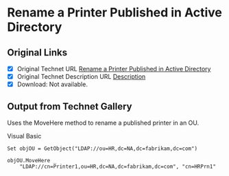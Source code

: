 # Rename a Printer Published in Active Directory

## Original Links

- [x] Original Technet URL [Rename a Printer Published in Active Directory](https://gallery.technet.microsoft.com/1f20ea0c-89aa-4f5c-8309-023bf65b85f7)
- [x] Original Technet Description URL [Description](https://gallery.technet.microsoft.com/1f20ea0c-89aa-4f5c-8309-023bf65b85f7/description)
- [x] Download: Not available.

## Output from Technet Gallery

Uses the MoveHere method to rename a published printer in an OU.

Visual Basic

```
Set objOU = GetObject("LDAP://ou=HR,dc=NA,dc=fabrikam,dc=com")

objOU.MoveHere _
    "LDAP://cn=Printer1,ou=HR,dc=NA,dc=fabrikam,dc=com", "cn=HRPrn1"
```

